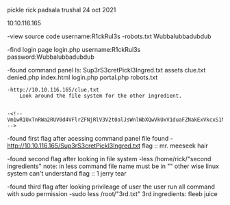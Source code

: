 pickle rick
padsala trushal
24 oct 2021

10.10.116.165

-view source code
	username:R1ckRul3s
-robots.txt
	Wubbalubbadubdub

-find login page 
	login.php
	username:R1ckRul3s
	password:Wubbalubbadubdub


-found command panel
	ls:
		Sup3rS3cretPickl3Ingred.txt
		assets
		clue.txt
		denied.php
		index.html
		login.php
		portal.php
		robots.txt




	-http://10.10.116.165/clue.txt
		Look around the file system for the other ingredient.


	-<!-- Vm1wR1UxTnRWa2RUV0d4VFlrZFNjRlV3V2t0alJsWnlWbXQwVkUxV1duaFZNakExVkcxS1NHVkliRmhoTVhCb1ZsWmFWMVpWTVVWaGVqQT0== -->

-found first flag 
	after acessing command panel file found 
		-http://10.10.116.165/Sup3rS3cretPickl3Ingred.txt
		flag :: mr. meeseek hair

-found second flag
	after looking in file system 
	-less  /home/rick/"second ingredients"
	    note: in less command file name must be in "" other wise linux system can't understand
	flag :: 1 jerry tear

-found third flag
	after looking privileage of user the user run all command with sudo permission
	-sudo less /root/"3rd.txt"
	3rd ingredients: fleeb juice